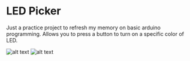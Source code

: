 # LED Picker

Just a practice project to refresh my memory on basic arduino programming. Allows you to press a button to turn on a specific color of LED.

![alt text](https://github.com/kyriosaa/embedded-practice/blob/main/arduino/led_picker/images/led_picker_1.jpeg "led-picker-1")
![alt text](https://github.com/kyriosaa/embedded-practice/blob/main/arduino/led_picker/images/led_picker_2.jpeg "led-picker-2")
